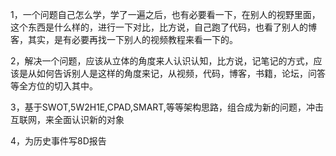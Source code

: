 1，一个问题自己怎么学，学了一遍之后，也有必要看一下，在别人的视野里面，这个东西是什么样的，进行一下对比，比方说，自己跑了代码，也看了别人的博客，其实，是有必要再找一下别人的视频教程来看一下的。  

2，解决一个问题，应该从立体的角度来人认识认知，比方说，记笔记的方式，应该是从如何告诉别人是这样的角度来记，从视频，代码，博客，书籍，论坛，问答等全方位的切入其中。    

3，基于SWOT,5W2H1E,CPAD,SMART,等等架构思路，组合成为新的问题，冲击互联网，来全面认识新的对象

4，为历史事件写8D报告    















